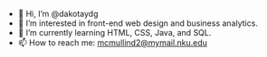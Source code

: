 - 👋 Hi, I’m @dakotaydg
- 👀 I’m interested in front-end web design and business analytics.
- 🌱 I’m currently learning HTML, CSS, Java, and SQL.
- 📫 How to reach me: mcmullind2@mymail.nku.edu

<!---
dakotaydg/dakotaydg is a ✨ special ✨ repository because its `README.md` (this file) appears on your GitHub profile.
You can click the Preview link to take a look at your changes.
--->
